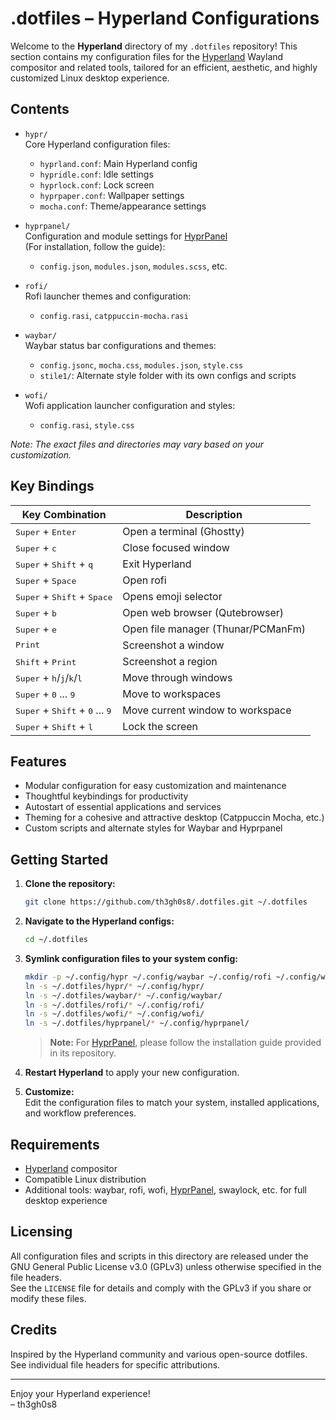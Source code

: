 # .dotfiles – Hyperland Configurations

Welcome to the **Hyperland** directory of my `.dotfiles` repository! This section contains my configuration files for the [Hyperland](https://github.com/hyperlandwm/Hyperland) Wayland compositor and related tools, tailored for an efficient, aesthetic, and highly customized Linux desktop experience.

## Contents

- `hypr/`  
  Core Hyperland configuration files:
  - `hyprland.conf`: Main Hyperland config
  - `hypridle.conf`: Idle settings
  - `hyprlock.conf`: Lock screen
  - `hyprpaper.conf`: Wallpaper settings
  - `mocha.conf`: Theme/appearance settings

- `hyprpanel/`  
  Configuration and module settings for [HyprPanel](https://github.com/Jas-SinghFSU/HyprPanel)  
  (For installation, follow the guide):
  - `config.json`, `modules.json`, `modules.scss`, etc.

- `rofi/`  
  Rofi launcher themes and configuration:
  - `config.rasi`, `catppuccin-mocha.rasi`

- `waybar/`  
  Waybar status bar configurations and themes:
  - `config.jsonc`, `mocha.css`, `modules.json`, `style.css`
  - `stile1/`: Alternate style folder with its own configs and scripts

- `wofi/`  
  Wofi application launcher configuration and styles:
  - `config.rasi`, `style.css`

_Note: The exact files and directories may vary based on your customization._

## Key Bindings

| Key Combination                                      | Description                                      |
|------------------------------------------------------|--------------------------------------------------|
| <kbd>Super</kbd> + <kbd>Enter</kbd>                  | Open a terminal (Ghostty)                        |
| <kbd>Super</kbd> + <kbd>c</kbd>                      | Close focused window                             |
| <kbd>Super</kbd> + <kbd>Shift</kbd> + <kbd>q</kbd>   | Exit Hyperland                                   |
| <kbd>Super</kbd> + <kbd>Space</kbd>                  | Open rofi                                        |
| <kbd>Super</kbd> + <kbd>Shift</kbd> + <kbd>Space</kbd>| Opens emoji selector                             |
| <kbd>Super</kbd> + <kbd>b</kbd>                      | Open web browser (Qutebrowser)                   |
| <kbd>Super</kbd> + <kbd>e</kbd>                      | Open file manager (Thunar/PCManFm)               |
| <kbd>Print</kbd>                                     | Screenshot a window                              |
| <kbd>Shift</kbd> + <kbd>Print</kbd>                  | Screenshot a region                              |
| <kbd>Super</kbd> + <kbd>h</kbd>/<kbd>j</kbd>/<kbd>k</kbd>/<kbd>l</kbd> | Move through windows                   |
| <kbd>Super</kbd> + <kbd>0</kbd> ... <kbd>9</kbd>     | Move to workspaces                               |
| <kbd>Super</kbd> + <kbd>Shift</kbd> + <kbd>0</kbd> ... <kbd>9</kbd>  | Move current window to workspace                 |
| <kbd>Super</kbd> + <kbd>Shift</kbd> + <kbd>l</kbd>   | Lock the screen                                  |

## Features

- Modular configuration for easy customization and maintenance
- Thoughtful keybindings for productivity
- Autostart of essential applications and services
- Theming for a cohesive and attractive desktop (Catppuccin Mocha, etc.)
- Custom scripts and alternate styles for Waybar and Hyprpanel

## Getting Started

1. **Clone the repository:**
   ```sh
   git clone https://github.com/th3gh0s8/.dotfiles.git ~/.dotfiles
   ```

2. **Navigate to the Hyperland configs:**
   ```sh
   cd ~/.dotfiles
   ```

3. **Symlink configuration files to your system config:**
   ```sh
   mkdir -p ~/.config/hypr ~/.config/waybar ~/.config/rofi ~/.config/wofi ~/.config/hyprpanel
   ln -s ~/.dotfiles/hypr/* ~/.config/hypr/
   ln -s ~/.dotfiles/waybar/* ~/.config/waybar/
   ln -s ~/.dotfiles/rofi/* ~/.config/rofi/
   ln -s ~/.dotfiles/wofi/* ~/.config/wofi/
   ln -s ~/.dotfiles/hyprpanel/* ~/.config/hyprpanel/
   ```

   > **Note:** For [HyprPanel](https://github.com/Jas-SinghFSU/HyprPanel), please follow the installation guide provided in its repository.

4. **Restart Hyperland** to apply your new configuration.

5. **Customize:**  
   Edit the configuration files to match your system, installed applications, and workflow preferences.

## Requirements

- [Hyperland](https://github.com/hyperlandwm/Hyperland) compositor
- Compatible Linux distribution
- Additional tools: waybar, rofi, wofi, [HyprPanel](https://github.com/Jas-SinghFSU/HyprPanel), swaylock, etc. for full desktop experience

## Licensing

All configuration files and scripts in this directory are released under the GNU General Public License v3.0 (GPLv3) unless otherwise specified in the file headers.  
See the `LICENSE` file for details and comply with the GPLv3 if you share or modify these files.

## Credits

Inspired by the Hyperland community and various open-source dotfiles.  
See individual file headers for specific attributions.

---

Enjoy your Hyperland experience!  
– th3gh0s8

